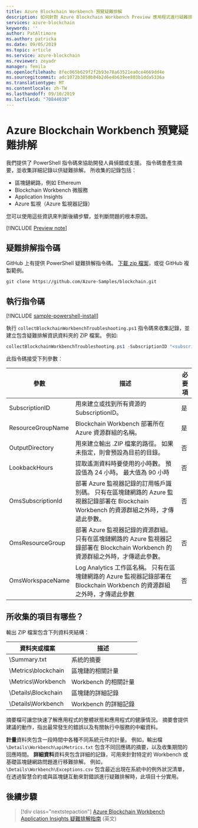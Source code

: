 ```yaml
---
title: Azure Blockchain Workbench 預覽疑難排解
description: 如何針對 Azure Blockchain Workbench Preview 應用程式進行疑難排解。
services: azure-blockchain
keywords: ''
author: PatAltimore
ms.author: patricka
ms.date: 09/05/2019
ms.topic: article
ms.service: azure-blockchain
ms.reviewer: zeyadr
manager: femila
ms.openlocfilehash: 8fec065b629f2f2b93e78a63521ea0ce4669dd4e
ms.sourcegitcommit: adc1072b3858b84b2d6e4b639ee803b1dda5336a
ms.translationtype: MT
ms.contentlocale: zh-TW
ms.lasthandoff: 09/10/2019
ms.locfileid: "70844038"
---
```

# <a name="azure-blockchain-workbench-preview-troubleshooting"></a>Azure Blockchain Workbench 預覽疑難排解

我們提供了 PowerShell 指令碼來協助開發人員偵錯或支援。 指令碼會產生摘要，並收集詳細記錄以供疑難排解。 所收集的記錄包括：

* 區塊鏈網路，例如 Ethereum
* Blockchain Workbench 微服務
* Application Insights
* Azure 監視（Azure 監視器記錄）

您可以使用這些資訊來判斷後續步驟，並判斷問題的根本原因。

[!INCLUDE [Preview note](./includes/preview.md)]

## <a name="troubleshooting-script"></a>疑難排解指令碼

GitHub 上有提供 PowerShell 疑難排解指令碼。 [下載 zip 檔案](https://github.com/Azure-Samples/blockchain/archive/master.zip)，或從 GitHub 複製範例。

```
git clone https://github.com/Azure-Samples/blockchain.git
```

## <a name="run-the-script"></a>執行指令碼
[!INCLUDE [sample-powershell-install](../../../includes/sample-powershell-install.md)]

執行 `collectBlockchainWorkbenchTroubleshooting.ps1` 指令碼來收集記錄，並建立包含疑難排解資訊資料夾的 ZIP 檔案。 例如:

``` powershell
collectBlockchainWorkbenchTroubleshooting.ps1 -SubscriptionID "<subscription_id>" -ResourceGroupName "workbench-resource-group-name"
```
此指令碼接受下列參數︰

| 參數  | 描述 | 必要項 |
|---------|---------|----|
| SubscriptionID | 用來建立或找到所有資源的 SubscriptionID。 | 是 |
| ResourceGroupName | Blockchain Workbench 部署所在 Azure 資源群組的名稱。 | 是 |
| OutputDirectory | 用來建立輸出 .ZIP 檔案的路徑。 如果未指定，則會預設為目前的目錄。 | 否 |
| LookbackHours | 提取遙測資料時要使用的小時數。 預設值為 24 小時。 最大值為 90 小時 | 否 |
| OmsSubscriptionId | 部署 Azure 監視器記錄的訂用帳戶識別碼。 只有在區塊鏈網路的 Azure 監視器記錄部署在 Blockchain Workbench 的資源群組之外時，才傳遞此參數。| 否 |
| OmsResourceGroup |部署 Azure 監視器記錄的資源群組。 只有在區塊鏈網路的 Azure 監視器記錄部署在 Blockchain Workbench 的資源群組之外時，才傳遞此參數。| 否 |
| OmsWorkspaceName | Log Analytics 工作區名稱。 只有在區塊鏈網路的 Azure 監視器記錄部署在 Blockchain Workbench 的資源群組之外時，才傳遞此參數 | 否 |

## <a name="what-is-collected"></a>所收集的項目有哪些？

輸出 ZIP 檔案包含下列資料夾結構：

| 資料夾或檔案 | 描述  |
|---------|---------|
| \Summary.txt | 系統的摘要 |
| \Metrics\blockchain | 區塊鏈的相關計量 |
| \Metrics\Workbench | Workbench 的相關計量 |
| \Details\Blockchain | 區塊鏈的詳細記錄 |
| \Details\Workbench | Workbench 的詳細記錄 |

摘要檔可讓您快速了解應用程式的整體狀態和應用程式的健康情況。 摘要會提供建議的動作，指出最常發生的錯誤以及有關執行中服務的中繼資料。

**計量**資料夾包含一段時間中各種不同系統元件的計量。 例如，輸出檔 `\Details\Workbench\apiMetrics.txt` 包含不同回應碼的摘要，以及收集期間的回應時間。 **詳細資料**資料夾包含詳細的記錄，可用來針對特定的 Workbench 或基礎區塊鏈網路問題進行移難排解。 例如，`\Details\Workbench\Exceptions.csv` 包含最近出現在系統中的例外狀況清單，在透過智慧合約或與區塊鏈互動來對錯誤進行疑難排解時，此項目十分實用。 

## <a name="next-steps"></a>後續步驟

> [!div class="nextstepaction"]
> [Azure Blockchain Workbench Application Insights 疑難排解指南](https://aka.ms/workbenchtroubleshooting) \(英文\)
